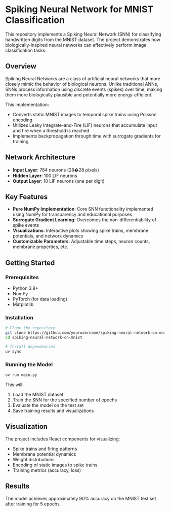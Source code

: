 # Spiking Neural Network for MNIST Classification

This repository implements a Spiking Neural Network (SNN) for classifying handwritten digits from the MNIST dataset. The project demonstrates how biologically-inspired neural networks can effectively perform image classification tasks.

## Overview

Spiking Neural Networks are a class of artificial neural networks that more closely mimic the behavior of biological neurons. Unlike traditional ANNs, SNNs process information using discrete events (spikes) over time, making them more biologically plausible and potentially more energy-efficient.

This implementation:
- Converts static MNIST images to temporal spike trains using Poisson encoding
- Utilizes Leaky Integrate-and-Fire (LIF) neurons that accumulate input and fire when a threshold is reached
- Implements backpropagation through time with surrogate gradients for training

## Network Architecture

- **Input Layer**: 784 neurons (28�28 pixels)
- **Hidden Layer**: 100 LIF neurons
- **Output Layer**: 10 LIF neurons (one per digit)

## Key Features

- **Pure NumPy Implementation**: Core SNN functionality implemented using NumPy for transparency and educational purposes
- **Surrogate Gradient Learning**: Overcomes the non-differentiability of spike events
- **Visualizations**: Interactive plots showing spike trains, membrane potentials, and network dynamics
- **Customizable Parameters**: Adjustable time steps, neuron counts, membrane properties, etc.

## Getting Started

### Prerequisites

- Python 3.8+
- NumPy
- PyTorch (for data loading)
- Matplotlib

### Installation

```bash
# Clone the repository
git clone https://github.com/yourusername/spiking-neural-network-on-mnist.git
cd spiking-neural-network-on-mnist

# Install dependencies
uv sync
```

### Running the Model

```bash
uv run main.py
```

This will:
1. Load the MNIST dataset
2. Train the SNN for the specified number of epochs
3. Evaluate the model on the test set
4. Save training results and visualizations

## Visualization

The project includes React components for visualizing:
- Spike trains and firing patterns
- Membrane potential dynamics
- Weight distributions
- Encoding of static images to spike trains
- Training metrics (accuracy, loss)

## Results

The model achieves approximately 90% accuracy on the MNIST test set after training for 5 epochs.
